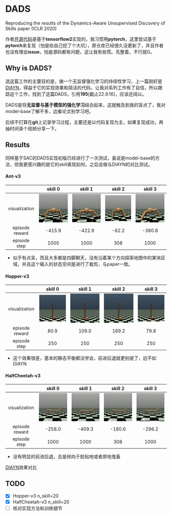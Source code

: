 # DADS
Reproducing the results of the Dynamics-Aware Unsupervised Discovery of Skills paper (ICLR 2020)

作者[开源代码](https://github.com/google-research/dads)是基于**tensorflow2**实现的，我习惯用**pytorch**，这里尝试基于**pytorch**来复现（怕是给自己挖了个大坑），原仓库已经很久没更新了，并且作者也没有理会**issue**，怕是源码都有问题，这让我有些慌。先整着，不行就G。

## Why is DADS?

选这篇工作的主要目的是，做一个无监督强化学习的持续性学习，上一篇刚好是[DIAYN](https://github.com/IDayday/DIAYN-PyTorch)，得益于它的实现效果和简洁的代码，让我对系列工作有了自信，所以跟踪这个工作，找到了这篇DADS，引用**195**[截止22.9.16]，应该还阔以。

DADS是将**无监督与基于模型的强化学习**结合起来，这就触及到我的盲点了，我对model-base了解不多，边看论文别学习吧。

后续不打算在**git**上记录学习过程，主要还是以代码复现为主，如果复现成功，再抽时间录个视频分享一下。

## Results

同样基于SAC的DADS实现初版已经进行了一次测试，虽说是model-base的方法，但我更感兴趣的是它的skill表现如何，之后会做与DIAYN的对比测试。

#### Ant-v3

|       |skill 0| skill 1| skill 2| skill 3|
:-----------------------:|:-----------------------:|:-----------------------:|:-----------------------:|:-----------------------:
|visualization|![](./results/skill/Ant/skill0.gif)| ![](results/skill/Ant/skill1.gif)| ![](results/skill/Ant/skill2.gif)| ![](results/skill/Ant/skill3.gif)
episode reward|-415.9|-422.9|-82.2|-380.8|
episode step|1000|1000|308|1000

* 似乎有点呆，而且大多都是四脚朝天，没有沿着某个方向探索地图中的某块区域，并且这个输入的状态空间是进行了裁剪，与paper一致。

#### Hopper-v3

|       |skill 0| skill 1| skill 2| skill 3|
:-----------------------:|:-----------------------:|:-----------------------:|:-----------------------:|:-----------------------:
|visualization|![](./results/skill/Hopper/skill0.gif)| ![](results/skill/Hopper/skill1.gif)| ![](results/skill/Hopper/skill2.gif)| ![](results/skill/Hopper/skill3.gif)
episode reward|80.9|109.0|169.2|79.8|
episode step|250|250|250|250

* 这个效果很差，基本的静态平衡都没学会，前进后退就更别提了，远不如DIAYN

#### HalfCheetah-v3
|       |skill 0| skill 1| skill 2| skill 3|
:-----------------------:|:-----------------------:|:-----------------------:|:-----------------------:|:-----------------------:
|visualization|![](./results/skill/HalfCheetah/skill0.gif)| ![](results/skill/HalfCheetah/skill1.gif)| ![](results/skill/HalfCheetah/skill2.gif)| ![](results/skill/HalfCheetah/skill3.gif)
episode reward|-258.0|-409.3|-180.6|-296.2|
episode step|1000|1000|308|1000

* 没有明显的前进后退，总是倾向于脸贴地或者原地鬼畜

[DIAYN](https://github.com/IDayday/DIAYN-PyTorch)效果对比

## TODO

- [x] Hopper-v3 n_skill=20
- [x] HalfCheetah-v3 n_skill=20
- [ ] 核对实现方法和训练细节